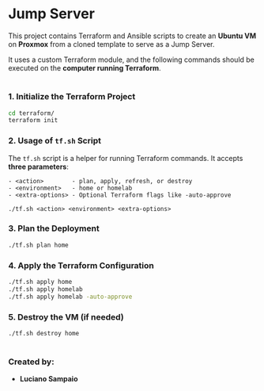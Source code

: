 # Jump Server

This project contains Terraform and Ansible scripts to create an **Ubuntu VM** on **Proxmox** from a cloned template to serve as a Jump Server.

It uses a custom Terraform module, and the following commands should be executed on the **computer running Terraform**.

#
### 1. Initialize the Terraform Project

```bash
cd terraform/
terraform init
```

### 2. Usage of `tf.sh` Script

The `tf.sh` script is a helper for running Terraform commands. It accepts **three parameters**:

```text
- <action>        - plan, apply, refresh, or destroy
- <environment>   - home or homelab
- <extra-options> - Optional Terraform flags like -auto-approve

./tf.sh <action> <environment> <extra-options>
```

### 3. Plan the Deployment
```bash
./tf.sh plan home
```

### 4. Apply the Terraform Configuration
```bash
./tf.sh apply home
./tf.sh apply homelab
./tf.sh apply homelab -auto-approve
```

### 5. Destroy the VM (if needed)
```bash
./tf.sh destroy home
```

#
### Created by:

- **Luciano Sampaio**
